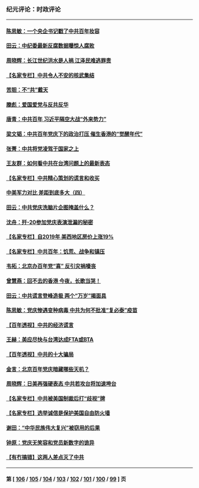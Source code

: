 ### 纪元评论：时政评论
---
#### [陈思敏：一个央企书记戳了中共百年妆容](../../pages/nsc1025/n13067015.md) 
#### [田云：中纪委最新反腐数据曝惊人腐败](../../pages/nsc1025/n13066352.md) 
#### [周晓辉：长江世纪洪水是人祸 江泽民难逃罪责](../../pages/nsc1025/n13066769.md) 
#### [【名家专栏】中共令人不安的核武集结](../../pages/nsc1025/n13065256.md) 
#### [苦胆：不“共”戴天](../../pages/nsc1025/n13066040.md) 
#### [滕彪：爱国爱党与反共反华](../../pages/nsc1025/n13065926.md) 
#### [唐青：中共百年 习近平隔空大战“外来势力”](../../pages/nsc1025/n13065976.md) 
#### [梁文韬：中共百年党庆下的政治打压 催生香港的“觉醒年代”](../../pages/nsc1025/n13065915.md) 
#### [张菁：中共将党凌驾于国家之上](../../pages/nsc1025/n13065766.md) 
#### [王友群：如何看中共在台湾问题上的最新表态](../../pages/nsc1025/n13064829.md) 
#### [【名家专栏】中共精心策划的谎言和收买](../../pages/nsc1025/n13065253.md) 
#### [中美军力对比 差距到底多大（四）](../../pages/nsc1025/n13064742.md) 
#### [田云：中共党庆洗脑片企图掩盖什么？](../../pages/nsc1025/n13064395.md) 
#### [沈舟：歼-20参加党庆表演泄漏的秘密](../../pages/nsc1025/n13064143.md) 
#### [【名家专栏】自2019年 美西地区房价上涨19%](../../pages/nsc1025/n13062264.md) 
#### [【名家专栏】中共百年：饥荒、战争和镇压](../../pages/nsc1025/n13062268.md) 
#### [韦拓：北京办百年党“喜” 反引灾祸嚎丧](../../pages/nsc1025/n13061153.md) 
#### [曾慧燕：回不去的香港   今夜，长歌当哭！](../../pages/nsc1025/n13062768.md) 
#### [田云：中共谎言登峰造极 两个“万岁”揭面具](../../pages/nsc1025/n13062013.md) 
#### [陈思敏：党庆惨遇变种病毒 中共为何不批准“复必泰”疫苗](../../pages/nsc1025/n13062618.md) 
#### [【百年透视】中共的经济谎言](../../pages/nsc1025/n13061625.md) 
#### [王赫：美应尽快与台湾达成FTA或BTA](../../pages/nsc1025/n13061817.md) 
#### [【百年透视】中共的十大骗局](../../pages/nsc1025/n13061567.md) 
#### [金言：北京百年党庆暗藏哪些天机？](../../pages/nsc1025/n13061688.md) 
#### [周晓辉：日美再强硬表态 中共若攻台将加速垮台](../../pages/nsc1025/n13061696.md) 
#### [【名家专栏】中共被美国制裁后打“歧视”牌](../../pages/nsc1025/n13059560.md) 
#### [【名家专栏】选举诚信是保护美国自由防火墙](../../pages/nsc1025/n13059616.md) 
#### [谢田：“中华民族伟大复兴”被窃用的后果](../../pages/nsc1025/n13061482.md) 
#### [钟原：党庆无笑容和党员新数字的诡异](../../pages/nsc1025/n13061245.md) 
#### [【有冇搞错】这两人差点灭了中共](../../pages/nsc1025/n13060028.md) 

---
#### 第 [ [106](./106.md) / [105](./105.md) / [104](./104.md) / [103](./103.md) / [102](./102.md) / [101](./101.md) / [100](./100.md) / [99](./99.md) ] 页
